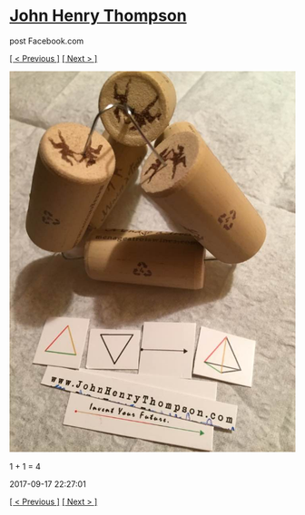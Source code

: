 # [John Henry Thompson](../README.md)
post Facebook.com

[[ < Previous ]](2017-09-17-1.md) [[ Next > ]](2017-09-17-3.md)

[![](../media/2017-09-17/Timeline-Photos-1-1-4.jpg)](../README.md)

1 + 1 = 4

2017-09-17 22:27:01

[[ < Previous ]](2017-09-17-1.md) [[ Next > ]](2017-09-17-3.md)